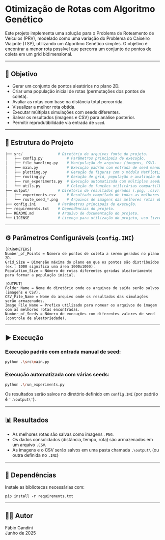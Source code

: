# Otimização de Rotas com Algoritmo Genético

Este projeto implementa uma solução para o Problema de Roteamento de Veículos (PRV), modelado como uma variação do Problema do Caixeiro Viajante (TSP), utilizando um Algoritmo Genético simples. O objetivo é encontrar a menor rota possível que percorra um conjunto de pontos de coleta em um grid bidimensional.

---

## 🎯 Objetivo
- Gerar um conjunto de pontos aleatórios no plano 2D.
- Criar uma população inicial de rotas (permutações dos pontos de coleta).
- Avaliar as rotas com base na distância total percorrida.
- Visualizar a melhor rota obtida.
- Executar múltiplas simulações com seeds diferentes.
- Salvar os resultados (imagens e CSV) para análise posterior.
- Permitir reprodutibilidade via entrada de `seed`.

---

## 📁 Estrutura do Projeto
```python
├── src/                # Diretório de arquivos fonte do projeto.
│   ├── config.py           # Parâmetros principais de execução.
│   ├── file_handling.py    # Manipulação de arquivos (imagens, CSV).
│   ├── main.py             # Execução padrão com entrada de seed manual.
│   ├── plotting.py         # Geração de figuras com o módulo MatPlotLib.
│   ├── routing.py          # Geração de grid, população e avaliação de rotas.
│   ├── run_experiments.py  # Execução automatizada com múltiplas seeds aleatórias.
│   └── utils.py            # Coleção de funções utilitárias compartilhadas.
├── output/             # Diretório de resultados gerados (.png, .csv).
│   ├── experiments.csv     # Resultado compilado de todas as melhores rotas obtidas em execução automatizada.
│   └── route_seed_*.png    # Arquivos de imagens das melhores rotas obtidas em execução automatizada.
├── config.ini          # Parâmetros principais de execução.
├── requirements.txt    # Dependências do projeto.
├── README.md           # Arquivo de documentação do projeto.
└── LICENSE             # Licença para utilização do projeto, uso livre com base na licença MIT.
```

---

## ⚙️ Parâmetros Configuráveis (`config.INI`)
```
[PARAMETERS]
Number_of_Points = Número de pontos de coleta a serem gerados no plano 2D.
Grid_Size = Dimensão máxima do plano em que os pontos são distribuídos (ex.: 1000 significa uma área 1000x1000).
Population_Size = Número de rotas diferentes geradas aleatoriamente para formar a população inicial.

[OUTPUT]
Folder_Name = Nome do diretório onde os arquivos de saída serão salvos (imagens e CSV).
CSV_File_Name = Nome do arquivo onde os resultados das simulações serão armazenados.
Image_File_Name = Prefixo utilizado para nomear os arquivos de imagem com as melhores rotas encontradas.
Number_of_Seeds = Número de execuções com diferentes valores de seed (controle de aleatoriedade).
```

---

## ▶️ Execução

### Execução padrão com entrada manual de seed:
```bash
python .\src\main.py
```

### Execução automatizada com várias seeds:
```bash
python .\run_experiments.py
```

Os resultados serão salvos no diretório definido em `config.INI` (por padrão é `'.\output\'`).

---

## 📊 Resultados

- As melhores rotas são salvas como imagens `.PNG`.
- Os dados consolidados (distância, tempo, rota) são armazenados em um arquivo `.CSV`.
- As imagens e o CSV serão salvos em uma pasta chamada `.\output\` (ou outra definida no `.INI`)

---

## 🧩 Dependências

Instale as bibliotecas necessárias com:

```
pip install -r requirements.txt
```

---

## 👨‍💻 Autor

Fábio Gandini  
Junho de 2025
